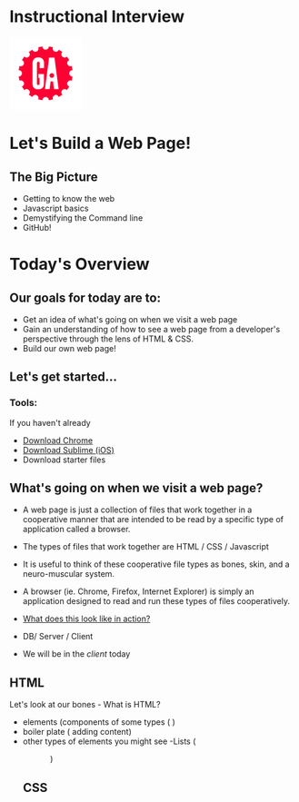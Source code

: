 # Instructional Interview
![ga](ga_cog.png) <br>

# Let's Build a Web Page!

## The Big Picture

- Getting to know the web
- Javascript basics
- Demystifying the Command line
- GitHub!

# Today's Overview

## Our goals for today are to:
- Get an idea of what's going on when we visit a web page
- Gain an understanding of how to see a web page from a developer's perspective through the lens of HTML & CSS.
- Build our own web page!

## Let's get started...

### Tools:

If you haven't already
- [Download Chrome](https://www.google.com/chrome/?brand=CHBD&gclid=CjwKCAjw0N3nBRBvEiwAHMwvNvW0f2iPctKU-wLVSLZo2oVRC_0GAhYZkJL0ePH2f3XS-TPq7h6hkRoC4MgQAvD_BwE&gclsrc=aw.ds)
- [Download Sublime (iOS)](https://download.sublimetext.com/Sublime%20Text%20Build%203207.dmg)
- Download starter files




## What's going on when we visit a web page?
- A web page is just a collection of files that work together in a cooperative manner that are intended to be read by a specific type of application called a browser.

- The types of files that work together are HTML / CSS / Javascript
- It is useful to think of these cooperative file types as bones, skin, and a neuro-muscular system.

- A browser (ie. Chrome, Firefox, Internet Explorer) is simply an application designed to read and run these types of files cooperatively.
- [What does this look like in action?](www.birdymagazine.com)
- DB/ Server / Client 
- We will be in the *client* today

## HTML
Let's look at our bones - What is HTML?
- elements (components of some types (<h> <a> <img>)
- boiler plate (<head><body> adding content)
- other types of elements you might see
 -Lists (<ul><ol>)

## CSS
